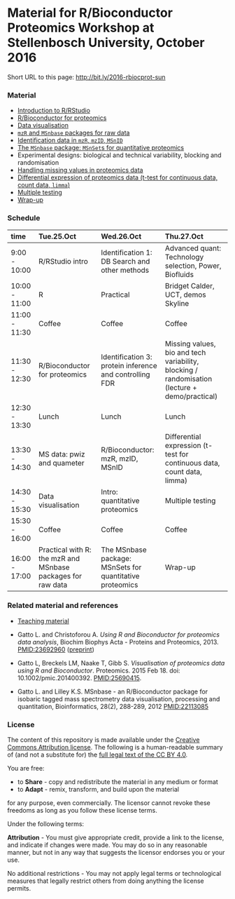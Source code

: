 # Material for R/Bioconductor Proteomics Workshop at Stellenbosch University, October 2016

Short URL to this page: http://bit.ly/2016-rbiocprot-sun

### Material

- [Introduction to R/RStudio](./R-intro/README.md)
- [R/Bioconductor for proteomics](./r4p/README.md)
- [Data visualisation](./vis/README.md)
- [`mzR` and `MSnbase` packages for raw data](./raw/README.md)
- [Identification data in `mzR`, `mzID`, `MSnID`](./ident/README.md)
- [The `MSnbase` package: `MSnSet`s for quantitative proteomics](./quant/README.md)
- Experimental designs: biological and technical variability, blocking
  and randomisation
- [Handling missing values in proteomics data](./missing/README.md)
- [Differential expression of proteomics data (t-test for continuous
  data, count data, `limma`)](./diffexp/README.md)
- [Multiple testing](./multtest/README.md)
- [Wrap-up](./wrapup.md)

### Schedule

|time          |Tue.25.Oct                                                  |Wed.26.Oct                                              |Thu.27.Oct                                                                                    |
|:-------------|:-----------------------------------------------------------|:-------------------------------------------------------|:---------------------------------------------------------------------------------------------|
|9:00 - 10:00  |R/RStudio intro                                             |Identification 1: DB Search and other methods           |Advanced quant: Technology selection, Power, Biofluids                                        |
|10:00 - 11:00 |R                                                           |Practical                                               |Bridget Calder, UCT, demos Skyline                                                            |
|11:00 - 11:30 |Coffee                                                      |Coffee                                                  |Coffee                                                                                        |
|11:30 - 12:30 |R/Bioconductor for proteomics                               |Identification 3: protein inference and controlling FDR |Missing values, bio and tech variability, blocking / randomisation (lecture + demo/practical) |
|12:30 - 13:30 |Lunch                                                       |Lunch                                                   |Lunch                                                                                         |
|13:30 - 14:30 |MS data: pwiz and quameter                                  |R/Bioconductor: mzR, mzID, MSnID                        |Differential expression (t-test for continuous data, count data, limma)                       |
|14:30 - 15:30 |Data visualisation                                          |Intro: quantitative proteomics                          |Multiple testing                                                                              |
|15:30 - 16:00 |Coffee                                                      |Coffee                                                  |Coffee                                                                                        |
|16:00 - 17:00 |Practical with R: the mzR and MSnbase packages for raw data |The MSnbase package: MSnSets for quantitative proteomics |Wrap-up                                                                                       |


### Related material and references

* [Teaching material](http://lgatto.github.io/TeachingMaterial/)


* Gatto L. and Christoforou A. *Using R and Bioconductor for
  proteomics data analysis*, Biochim Biophys Acta - Proteins and
  Proteomics, 2013. [PMID:23692960](https://www.ncbi.nlm.nih.gov/pubmed/23692960)
  ([preprint](https://arxiv.org/abs/1305.6559))

* Gatto L, Breckels LM, Naake T, Gibb S. *Visualisation of proteomics
  data using R and Bioconductor*. Proteomics. 2015 Feb 18. doi:
  10.1002/pmic.201400392. [PMID:25690415](http://www.ncbi.nlm.nih.gov/pubmed/25690415).

* Gatto L. and Lilley K.S. MSnbase - an R/Bioconductor package for
  isobaric tagged mass spectrometry data visualisation, processing and
  quantitation, Bioinformatics, 28(2), 288-289, 2012
  [PMID:22113085](https://www.ncbi.nlm.nih.gov/pubmed/22113085)

### License

The content of this repository is made available under the 
[Creative Commons Attribution license](https://creativecommons.org/licenses/by/4.0/). 
The following is a human-readable summary of (and not a substitute for) the 
[full legal text of the CC BY 4.0](https://creativecommons.org/licenses/by/4.0/legalcode).

You are free:

* to **Share** - copy and redistribute the material in any medium or format
* to **Adapt** - remix, transform, and build upon the material

for any purpose, even commercially. The licensor cannot revoke these
freedoms as long as you follow these license terms.

Under the following terms:

**Attribution** - You must give appropriate credit, provide a link to
the license, and indicate if changes were made. You may do so in any
reasonable manner, but not in any way that suggests the licensor
endorses you or your use.
	
No additional restrictions - You may not apply legal terms or
technological measures that legally restrict others from doing
anything the license permits.


	
